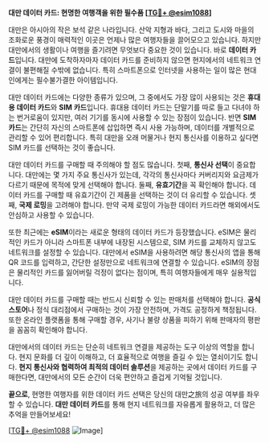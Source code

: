 **대만 데이터 카드: 현명한 여행객을 위한 필수품 [[TG💪+ @esim1088](https://t.me/s/esim1088)]**

대만은 아시아의 작은 보석 같은 나라입니다. 산악 지형과 바다, 그리고 도시와 마을의 조화로운 풍경이 매력적인 이곳은 언제나 많은 여행자들을 끌어모으고 있습니다. 하지만 대만에서의 생활이나 여행을 즐기려면 무엇보다 중요한 것이 있습니다. 바로 **데이터 카드**입니다. 대만에 도착하자마자 데이터 카드를 준비하지 않으면 현지에서의 네트워크 연결이 불편해질 수밖에 없습니다. 특히 스마트폰으로 인터넷을 사용하는 일이 많은 현대인에게는 필수불가결한 아이템입니다.

대만 데이터 카드에는 다양한 종류가 있으며, 그 중에서도 가장 많이 사용되는 것은 **휴대용 데이터 카드**와 **SIM 카드**입니다. 휴대용 데이터 카드는 단말기를 따로 들고 다녀야 하는 번거로움이 있지만, 여러 기기를 동시에 사용할 수 있는 장점이 있습니다. 반면 **SIM 카드**는 간단히 자신의 스마트폰에 삽입하면 즉시 사용 가능하며, 데이터를 개별적으로 관리할 수 있어 편리합니다. 특히 대만을 오래 머물거나 현지 통신사를 이용하고 싶다면 SIM 카드를 선택하는 것이 좋습니다.

대만 데이터 카드를 구매할 때 주의해야 할 점도 많습니다. 첫째, **통신사 선택**이 중요합니다. 대만에는 몇 가지 주요 통신사가 있는데, 각각의 통신사마다 커버리지와 요금제가 다르기 때문에 목적에 맞게 선택해야 합니다. 둘째, **유효기간**을 꼭 확인해야 합니다. 데이터 카드를 구매할 때 유효기간이 긴 제품을 선택하는 것이 더 유리할 수 있습니다. 셋째, **국제 로밍**을 고려해야 합니다. 만약 국제 로밍이 가능한 데이터 카드라면 해외에서도 안심하고 사용할 수 있습니다.

또한 최근에는 **eSIM**이라는 새로운 형태의 데이터 카드가 등장했습니다. eSIM은 물리적인 카드가 아니라 스마트폰 내부에 내장된 시스템으로, SIM 카드를 교체하지 않고도 네트워크를 설정할 수 있습니다. 대만에서 eSIM을 사용하려면 해당 통신사의 앱을 통해 QR 코드를 입력하고, 간단한 설정만으로 네트워크에 연결할 수 있습니다. eSIM의 장점은 물리적인 카드를 잃어버릴 걱정이 없다는 점이며, 특히 여행자들에게 매우 실용적입니다.

대만 데이터 카드를 구매할 때는 반드시 신뢰할 수 있는 판매처를 선택해야 합니다. **공식 스토어**나 정식 대리점에서 구매하는 것이 가장 안전하며, 가격도 공정하게 책정됩니다. 또한 온라인 플랫폼을 통해 구매할 경우, 사기나 불량 상품을 피하기 위해 판매자의 평판을 꼼꼼히 확인해야 합니다.

대만에서의 데이터 카드는 단순히 네트워크 연결을 제공하는 도구 이상의 역할을 합니다. 현지 문화를 더 깊이 이해하고, 더 효율적으로 여행을 즐길 수 있는 열쇠이기도 합니다. **현지 통신사와 협력하여 최적의 데이터 솔루션**을 제공하는 곳에서 데이터 카드를 구매한다면, 대만에서의 모든 순간이 더욱 편안하고 즐겁게 기억될 것입니다.

**끝으로**, 현명한 여행자를 위한 데이터 카드 선택은 당신의 대만之旅의 성공 여부를 좌우할 수 있습니다. **대만 데이터 카드**를 통해 현지 네트워크를 자유롭게 활용하고, 더 많은 추억을 만들어보세요! 

[[TG💪+ @esim1088](https://t.me/s/esim1088) ![Image](https://i.postimg.cc/Y0z9fWf4/image.png)]
